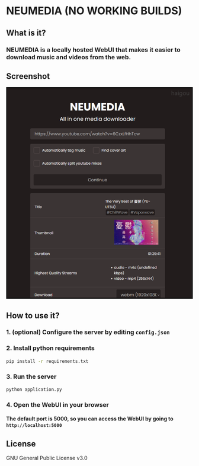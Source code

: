 # NEUMEDIA (NO WORKING BUILDS)

## What is it?
### NEUMEDIA is a locally hosted WebUI that makes it easier to download music and videos from the web.

<!-- screenshot @ https://raw.githubusercontent.com/haigoux/neumedia/main/screenshot.png -->
## Screenshot
![screenshot](https://raw.githubusercontent.com/haigoux/neumedia/main/screenshot.png)

## How to use it?

### 1. (optional) Configure the server by editing   `config.json`

### 2. Install python requirements
```bash
pip install -r requirements.txt
```

### 3. Run the server
```bash
python application.py
```

### 4. Open the WebUI in your browser
#### The default port is 5000, so you can access the WebUI by going to `http://localhost:5000`




<!-- gnu license -->
## License
GNU General Public License v3.0
